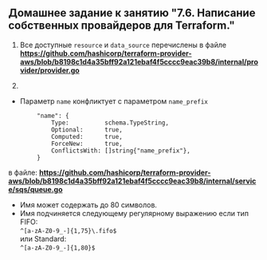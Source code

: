 ## Домашнее задание к занятию "7.6. Написание собственных провайдеров для Terraform."

1. Все доступные `resource` и `data_source` перечислены в файле **https://github.com/hashicorp/terraform-provider-aws/blob/b8198c1d4a35bff92a121ebaf4f5cccc9eac39b8/internal/provider/provider.go**

2. 
* Параметр `name` конфликтует с параметром `name_prefix`
```
        "name": {
            Type:          schema.TypeString,
            Optional:      true,
            Computed:      true,
            ForceNew:      true,
            ConflictsWith: []string{"name_prefix"},
        }
```
в файле: **https://github.com/hashicorp/terraform-provider-aws/blob/b8198c1d4a35bff92a121ebaf4f5cccc9eac39b8/internal/service/sqs/queue.go**
* Имя может содержать до 80 символов.
* Имя подчиняется следующему регулярному выражению если тип FIFO:  
`^[a-zA-Z0-9_-]{1,75}\.fifo$`  
или Standard:  
`^[a-zA-Z0-9_-]{1,80}$`
